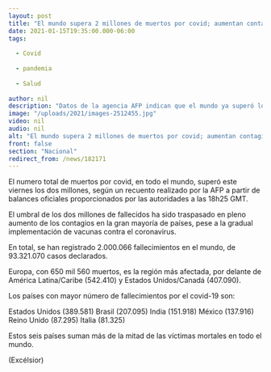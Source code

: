 ```yaml
---
layout: post
title: "El mundo supera 2 millones de muertos por covid; aumentan contagios"
date: 2021-01-15T19:35:00.000-06:00
tags:
  
  - Covid
  
  - pandemia
  
  - Salud
  
author: nil
description: "Datos de la agencia AFP indican que el mundo ya superó los 2 millones de muertos por el covid."
image: "/uploads/2021/images-2512455.jpg"
video: nil
audio: nil
alt: "El mundo supera 2 millones de muertos por covid; aumentan contagios"
front: false
section: "Nacional"
redirect_from: /news/182171
---
```


El numero total de muertos por covid, en todo el mundo, superó este viernes los dos millones, según un recuento realizado por la AFP a partir de balances oficiales proporcionados por las autoridades a las 18h25 GMT.

El umbral de los dos millones de fallecidos ha sido traspasado en pleno aumento de los contagios en la gran mayoría de países, pese a la gradual implementación de vacunas contra el coronavirus.

En total, se han registrado 2.000.066 fallecimientos en el mundo, de 93.321.070 casos declarados.

Europa, con 650 mil 560 muertos, es la región más afectada, por delante de América Latina/Caribe (542.410) y Estados Unidos/Canadá (407.090).

Los países con mayor número de fallecimientos por el covid-19 son:

Estados Unidos (389.581)
Brasil (207.095)
India (151.918)
México (137.916)
Reino Unido (87.295)
Italia (81.325)

Estos seis países suman más de la mitad de las víctimas mortales en todo el mundo.

(Excélsior)